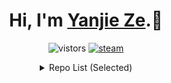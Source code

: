 <h1 align="center">Hi, I'm <a href="https://yanjieze.com">Yanjie Ze</a>.👋 </h1>
<p align="center">
  <img src="https://visitor-badge.glitch.me/badge?page_id=YanjieZe" alt="vistors" />
  <a href="https://steamcommunity.com/profiles/76561198293759746/"><img src="https://img.shields.io/badge/@ZYJesus-1DA1F2?style=flat&logo=Steam&logoColor=black" alt="steam"/></a>
</p>




<details>

  <summary align="center">  Repo List (Selected) </summary>
   For more implementation of adavanced algorithms and CS Labs, please refer to my personal repo and the organization <a href="https://github.com/theLastRefugee">theLastRefugee</a>.
  
   </details>
